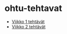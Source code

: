 # ohtu-tehtavat

- [Viikko 1 tehtävät](https://github.com/Shmuli02/ohtu-2021-viikko1)
- [Viikko 2 tehtävät](https://github.com/Shmuli02/ohtu-2021-viikko2)